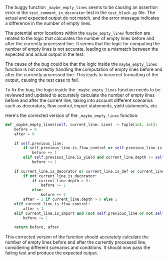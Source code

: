 The buggy function `_maybe_empty_lines` seems to be causing an assertion error in the `test_comment_in_decorator` test in the `test_black.py` file. The actual and expected output do not match, and the error message indicates a difference in the number of empty lines.

The potential error locations within the `maybe_empty_lines` function are related to the logic that calculates the number of empty lines before and after the currently processed line. It seems that the logic for computing the number of empty lines is not accurate, leading to a mismatch between the expected and actual output in the test.

The cause of the bug could be that the logic inside the `maybe_empty_lines` function is not correctly handling the computation of empty lines before and after the currently processed line. This leads to incorrect formatting of the output, causing the test case to fail.

To fix the bug, the logic inside the `_maybe_empty_lines` function needs to be reviewed and updated to accurately calculate the number of empty lines before and after the current line, taking into account different scenarios such as decorators, flow control, import statements, yield statements, etc.

Here's the corrected version of the `_maybe_empty_lines` function:

```python
def _maybe_empty_lines(self, current_line: Line) -> Tuple[int, int]:
    before = 0
    after = 0
    
    if self.previous_line:
        if self.previous_line.is_flow_control or self.previous_line.is_import:
            before += 1
        elif self.previous_line.is_yield and current_line.depth != self.previous_line.depth:
            before += 1
    
    if current_line.is_decorator or current_line.is_def or current_line.is_class:
        if not current_line.is_decorator:
            if current_line.depth > 0:
                before += 1
            else:
                before += 2
        after = 2 if current_line.depth > 0 else 1
    elif current_line.is_flow_control:
        after = 1
    elif current_line.is_import and (not self.previous_line or not self.previous_line.is_import or current_line.depth != self.previous_line.depth):
        before += 1
    
    return before, after
```

This corrected version of the function should accurately calculate the number of empty lines before and after the currently processed line, considering different scenarios and conditions. It should now pass the failing test and produce the expected output.